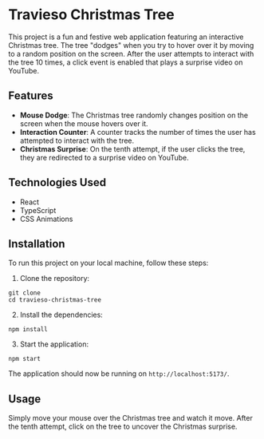 # Travieso Christmas Tree

This project is a fun and festive web application featuring an interactive Christmas tree. The tree "dodges" when you try to hover over it by moving to a random position on the screen. After the user attempts to interact with the tree 10 times, a click event is enabled that plays a surprise video on YouTube.

## Features

- **Mouse Dodge**: The Christmas tree randomly changes position on the screen when the mouse hovers over it.
- **Interaction Counter**: A counter tracks the number of times the user has attempted to interact with the tree.
- **Christmas Surprise**: On the tenth attempt, if the user clicks the tree, they are redirected to a surprise video on YouTube.

## Technologies Used

- React
- TypeScript
- CSS Animations

## Installation

To run this project on your local machine, follow these steps:

1. Clone the repository:

```
git clone
cd travieso-christmas-tree
```

2. Install the dependencies:

```
npm install
```

3. Start the application:

```
npm start
```

The application should now be running on `http://localhost:5173/`.

## Usage

Simply move your mouse over the Christmas tree and watch it move. After the tenth attempt, click on the tree to uncover the Christmas surprise.
